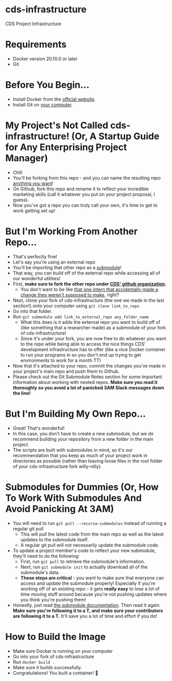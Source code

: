 # cds-infrastructure
CDS Project Infrastructure

# Requirements
* Docker version 20.10.0 or later
* Git

# Before You Begin...
* Install Docker from the [official website](https://www.docker.com/).
* Install Git on [your computer](https://git-scm.com/book/en/v2/Getting-Started-Installing-Git).

# My Project's Not Called cds-infrastructure! (Or, A Startup Guide for Any Enterprising Project Manager)
* Chill
* You'll be forking from this repo - and you can name the resulting repo [anything you want](https://github.blog/changelog/2022-04-12-you-can-now-name-your-fork-when-creating-it/)!
* On Github, fork this repo and rename it to reflect your incredible marketing skills (call it whatever you put on your project proposal, I guess).
* Now you've got a repo you can truly call your own, it's time to get to work getting set up!

# But I'm Working From Another Repo...
* That's perfectly fine!
* Let's say you're using an external repo
* You'll be importing that other repo as a [submodule](https://gist.github.com/gitaarik/8735255)!
* That way, you can build off of the external repo while accessing all of our wonderful utilities!
* First, **make sure to fork the other repo under [CDS' github organization](https://github.com/CornellDataScience).**
  * You don't want to be like [that one intern that accidentally made a change they weren't supposed to make](https://www.reddit.com/r/ProgrammerHumor/comments/og9ehq/intern_season_continues/), right?
* Next, clone your fork of cds-infrastructure (the one we made in the last section!) onto your computer using `git clone link_to_repo`
* Go into that folder.
* Run `git submodule add link_to_external_repo any_folder_name`
  * What this does is it adds the external repo you want to build off of (like something that a researcher made) as a submodule of your fork of cds-infrastructure!
  * Since it's under your fork, you are now free to do whatever you want to the repo while being able to access the nice things CDS' development infrastructure has to offer (like a nice Docker container to run your programs in so you don't end up trying to get environments to work for a month TT)
* Now that it's attached to your repo, commit the changes you've made in your project's main repo and push them to Github.
* Please check out the Git Submodule Notes section for some important information about working with nested repos. **Make sure you read it thoroughly so you avoid a lot of panicked 3AM Slack messages down the line!**

# But I'm Building My Own Repo...
* Great! That's wonderful! 
* In this case, you don't have to create a new submodule, but we *do* recommend building your repository from a new folder in the main project.
* The scripts are built with submodules in mind, so it's our recommendation that you keep as much of your project work in directories as possible (rather than leaving loose files in the root folder of your cds-infrastructure fork willy-nilly). 

# Submodules for Dummies (Or, How To Work With Submodules And Avoid Panicking At 3AM)
* You will need to run `git pull --recurse-submodules` instead of running a regular git pull
  * This will pull the latest code from the main repo as well as the latest updates to the submodule itself.
  * A regular git pull will not necessarily update the submodule code. 
* To update a project member's code to reflect your new submodule, they'll need to do the following:
  * First, run `git pull` to retrieve the submodule's information.
  * Next, run `git submodule init` to actually download all of the submodule's data.
  * **These steps are critical** - you want to make sure that everyone can access and update the submodule properly! Especially if you're working off of an existing repo - it gets **really easy** to lose a lot of time moving stuff around because you're not pushing updates where you think you're pushing them!
* Honestly, just read [the submodule documentation](https://gist.github.com/gitaarik/8735255). Then read it again. **Make sure you're following it to a T, and make sure your contributors are following it to a T.** It'll save you a lot of time and effort if you do!

# How to Build the Image
* Make sure Docker is running on your computer
* Go into your fork of cds-infrastructure
* Run `docker build .`
* Make sure it builds successfully. 
* Congratulations! You built a container! 🎊

